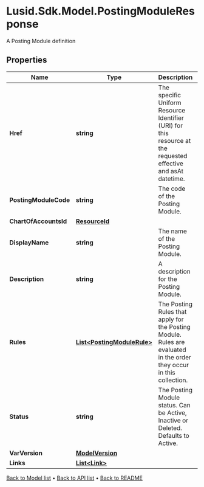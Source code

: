 # Lusid.Sdk.Model.PostingModuleResponse
A Posting Module definition

## Properties

Name | Type | Description | Notes
------------ | ------------- | ------------- | -------------
**Href** | **string** | The specific Uniform Resource Identifier (URI) for this resource at the requested effective and asAt datetime. | [optional] 
**PostingModuleCode** | **string** | The code of the Posting Module. | 
**ChartOfAccountsId** | [**ResourceId**](ResourceId.md) |  | 
**DisplayName** | **string** | The name of the Posting Module. | 
**Description** | **string** | A description for the Posting Module. | [optional] 
**Rules** | [**List&lt;PostingModuleRule&gt;**](PostingModuleRule.md) | The Posting Rules that apply for the Posting Module. Rules are evaluated in the order they occur in this collection. | [optional] 
**Status** | **string** | The Posting Module status. Can be Active, Inactive or Deleted. Defaults to Active. | 
**VarVersion** | [**ModelVersion**](ModelVersion.md) |  | [optional] 
**Links** | [**List&lt;Link&gt;**](Link.md) |  | [optional] 

[Back to Model list](../README.md#documentation-for-models) &#8226; [Back to API list](../README.md#documentation-for-api-endpoints) &#8226; [Back to README](../README.md)

